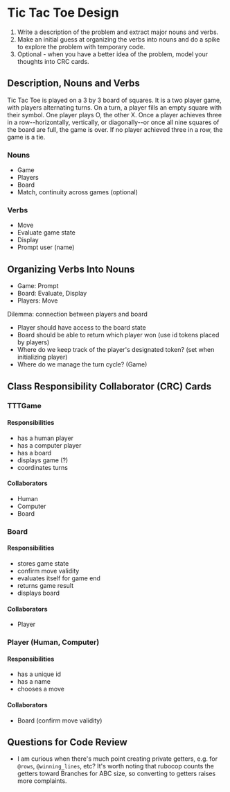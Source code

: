 # Tic Tac Toe Design

1. Write a description of the problem and extract major nouns and verbs.
1. Make an initial guess at organizing the verbs into nouns and do a spike to explore the problem with temporary code.
1. Optional - when you have a better idea of the problem, model your thoughts into CRC cards.

## Description, Nouns and Verbs

Tic Tac Toe is played on a 3 by 3 board of squares. It is a two player game, with players alternating turns. On a turn, a player fills an empty square with their symbol. One player plays O, the other X. Once a player achieves three in a row--horizontally, vertically, or diagonally--or once all nine squares of the board are full, the game is over. If no player achieved three in a row, the game is a tie.

### Nouns

- Game
- Players
- Board
- Match, continuity across games (optional)

### Verbs

- Move
- Evaluate game state
- Display
- Prompt user (name)

## Organizing Verbs Into Nouns

- Game: Prompt
- Board: Evaluate, Display
- Players: Move

Dilemma: connection between players and board

- Player should have access to the board state
- Board should be able to return which player won (use id tokens placed by players)
- Where do we keep track of the player's designated token? (set when initializing player)
- Where do we manage the turn cycle? (Game)

## Class Responsibility Collaborator (CRC) Cards

### TTTGame

#### Responsibilities

- has a human player
- has a computer player
- has a board
- displays game (?)
- coordinates turns

#### Collaborators

- Human
- Computer
- Board

### Board

#### Responsibilities

- stores game state
- confirm move validity
- evaluates itself for game end
- returns game result
- displays board

#### Collaborators

- Player

### Player (Human, Computer)

#### Responsibilities

- has a unique id
- has a name
- chooses a move

#### Collaborators

- Board (confirm move validity)

## Questions for Code Review

- I am curious when there's much point creating private getters, e.g. for `@rows`, `@winning_lines`, etc? It's worth noting that rubocop counts the getters toward Branches for ABC size, so converting to getters raises more complaints.
